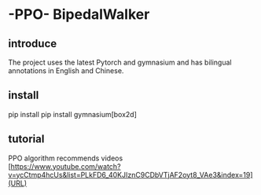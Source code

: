 # -PPO- BipedalWalker  
## introduce  
The project uses the latest Pytorch and gymnasium and has bilingual annotations in English and Chinese.  
## install  
pip install pip install gymnasium[box2d]  
## tutorial  
PPO algorithm recommends videos  
[https://www.youtube.com/watch?v=ycCtmp4hcUs&list=PLkFD6_40KJIznC9CDbVTjAF2oyt8_VAe3&index=19](URL)
